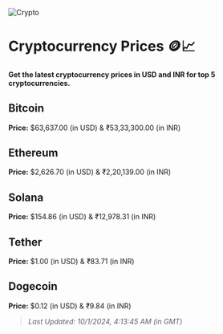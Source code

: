 
![Crypto](https://www.techguide.com.au/wp-content/uploads/2020/11/crypto3.jpeg)

# Cryptocurrency Prices 🪙📈

#### Get the latest cryptocurrency prices in USD and INR for top 5 cryptocurrencies.

## Bitcoin

**Price:** $63,637.00 (in USD) & ₹53,33,300.00 (in INR)

## Ethereum

**Price:** $2,626.70 (in USD) & ₹2,20,139.00 (in INR)

## Solana

**Price:** $154.86 (in USD) & ₹12,978.31 (in INR)

## Tether

**Price:** $1.00 (in USD) & ₹83.71 (in INR)

## Dogecoin

**Price:** $0.12 (in USD) & ₹9.84 (in INR)

> _Last Updated: 10/1/2024, 4:13:45 AM (in GMT)_
